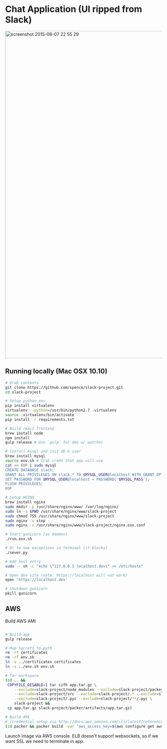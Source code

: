 
# Chat Application (UI ripped from Slack)

<img width="1051" alt="screenshot 2015-08-07 22 55 29" src="https://cloud.githubusercontent.com/assets/138762/9149272/851f13a4-3d57-11e5-85bf-291dc9f6f45f.png">

## Running locally (Mac OSX 10.10)

```bash
# Grab contents
git clone https://github.com/spence/slack-project.git
cd slack-project

# Setup python env
pip install virtualenv
virtualenv --python=/usr/bin/python2.7 .virtualenv
source .virtualenv/bin/activate
pip install -r requirements.txt

# Build react frontend
brew install node
npm install
gulp release # Use `gulp` for dev w/ watcher

# Install mysql and init db & user
brew install mysql
source env.sh # Grab creds that app will use
cat << EOF | sudo mysql
CREATE DATABASE slack;
GRANT ALL PRIVILEGES ON slack.* TO $MYSQL_USER@localhost WITH GRANT OPTION;
SET PASSWORD FOR $MYSQL_USER@localhost = PASSWORD('$MYSQL_PASS');
FLUSH PRIVILEGES;
EOF

# Setup NGINX
brew install nginx
sudo mkdir -p /usr/share/nginx/www/ /var/log/nginx/
sudo ln -s $PWD /usr/share/nginx/www/slack-project
sudo chmod 755 /usr/share/nginx/www/slack-project
sudo nginx -s stop
sudo nginx -c /usr/share/nginx/www/slack-project/nginx.osx.conf

# Start gunicorn (as daemon)
./run.osx.sh

# Or to see exceptions in terminal (it blocks)
./sever.py

# Add host entry
sudo -- sh -c "echo \"127.0.0.1 localhost.dev\" >> /etc/hosts"

# Open dev site (note: https://localhost will not work)
open 'https://localhost.dev'

# Shutdown gunicorn
pkill gunicorn
```

## AWS

Build AWS AMI
```bash

# Build app
gulp release

# Map secrets to path
rm -rf certificates
rm -rf env.sh
ln -s ../certificates certificates
ln -s ../env.sh env.sh

# Tar workspace
(cd .. &&
 COPYFILE_DISABLE=1 tar czfh app.tar.gz \
    --exclude=slack-project/node_modules --exclude=slack-project/packer/artifacts \
    --exclude=slack-project/src --exclude=slack-project/.* --exclude=slack-project/**/.* \
    --exclude=slack-project/.pyc --exclude=slack-project/**/.pyc \
    slack-project &&
 cp app.tar.gz slack-project/packer/artifacts/app.tar.gz)

# Build AMI
# (credential setup via http://docs.aws.amazon.com/cli/latest/reference/configure/index.html)
(cd packer && packer build -var "aws_access_key=$(aws configure get aws_access_key_id)" -var "aws_secret_key=$(aws configure get me.aws_secret_access_key)" ubuntu.json)
```

Launch image via AWS console. ELB doesn't support websockets, so if we want SSL we need to terminate in app.
